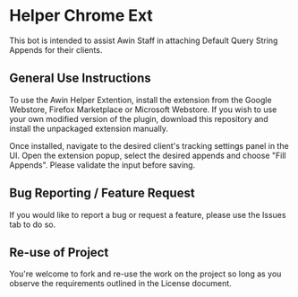 # Helper Chrome Ext
 
This bot is intended to assist Awin Staff in attaching Default Query String Appends for their clients.

## General Use Instructions

To use the Awin Helper Extention, install the extension from the Google Webstore, Firefox Marketplace or Microsoft Webstore. If you wish to use your own modified version of the plugin, download this repository and install the unpackaged extension manually.

Once installed, navigate to the desired client's tracking settings panel in the UI. Open the extension popup, select the desired appends and choose "Fill Appends". Please validate the input before saving.

## Bug Reporting / Feature Request

If you would like to report a bug or request a feature, please use the Issues tab to do so.

## Re-use of Project

You're welcome to fork and re-use the work on the project so long as you observe the requirements outlined in the License document.
